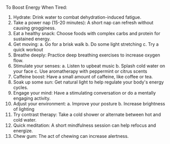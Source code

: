To Boost Energy When Tired:

1. Hydrate: Drink water to combat dehydration-induced fatigue.
2. Take a power nap (15-20 minutes): A short nap can refresh without causing grogginess.
3. Eat a healthy snack: Choose foods with complex carbs and protein for sustained energy.
4. Get moving:
   a. Go for a brisk walk
   b. Do some light stretching
   c. Try a quick workout
5. Breathe deeply: Practice deep breathing exercises to increase oxygen flow.
6. Stimulate your senses:
   a. Listen to upbeat music
   b. Splash cold water on your face
   c. Use aromatherapy with peppermint or citrus scents
7. Caffeine boost: Have a small amount of caffeine, like coffee or tea.
8. Soak up some sun: Get natural light to help regulate your body's energy cycles.
9. Engage your mind: Have a stimulating conversation or do a mentally engaging activity.
10. Adjust your environment:
    a. Improve your posture
    b. Increase brightness of lighting
11. Try contrast therapy: Take a cold shower or alternate between hot and cold water.
12. Quick meditation: A short mindfulness session can help refocus and energize.
13. Chew gum: The act of chewing can increase alertness.
